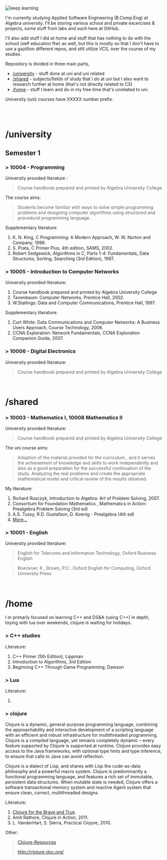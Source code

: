 # 

![keep learning](https://i.imgur.com/kQPd0a9.jpg)

I'm currently studying Applied Software Engineering (B.Comp.Eng) at Algebra university.
I'll be storing various school and private excercises & projects, some stuff from labs and such here at GitHub.

I'll also add stuff I did at home and stuff that has nothing to do with the school (self education ftw) as well, but this is mostly so that I don't have to use a gazillion different repos, and still utilize VCS, over the course of my studies.



Repository is divided in three main parts,  

- [/university](#university) - stuff done at uni and uni related 
- [/shared](#shared) - subjects/fields of study that I do at uni but I also want to research further at home (that's not directly related to CS)
- [/home](#home) - stuff I learn and do in my free time that's unrelated to uni.

University (uni) courses have XXXXX number prefix.

<br><br>


# /university
## Semester 1
### > 10004 - Programming 
University provided literature :
>    Course handbook prepared and printed by Algebra University College

The course aims:
> Students become familiar with ways to solve simple programming problems and designing computer algorithms using structured and procedural programming language.

Supplementary literature:
1. K. N. King, C Programming: A Modern Approach, W. W. Norton and Company, 1996.
2. S. Prata, C Primer Plus, 4th edition, SAMS, 2002.
3. Robert Sedgewick, Algorithms in C, Parts 1-4: Fundamentals, Data Structures, Sorting, Searching (3rd Edition), 1997.


### > 10005 - Introduction to Computer Networks 

University provided literature:

1. Course handbook prepared and printed by Algebra University College
2. Tanenbaum: Computer Networks, Prentice Hall, 2002.
3. W.Stallings: Data and Computer Communications, Prentice Hall, 1997.

Supplementary literature:

1. Curt White: Data Communications and Computer Networks: A Business Users Approach, Course Technology, 2006.
2. CCNA Exploration: Network Fundamentals, CCNA Exploration Companion Guide, 2007.

### > 10006 - Digital Electronics 
University provided literature:
> Course handbook prepared and printed by Algebra University College 

<br>

# /shared

### > 10003 - Mathematics I, 10008 Mathematics II 

University provided literature:				

> Course handbook prepared and printed by Algebra University College				

The uni course aims:

> Adoption of the material provided for the curriculum , and it serves the achievement of knowledge and skills to work independently and also as a good preparation for the successful continuation of the study. Analyzing the real problems and create the appropriate mathematical model and critical review of the results obtained.

My literature:

1. Richard Rusczyk, Introduction to Algebra: Art of Problem Solving, 2007.
2. Consortium for Foundation Mathematics , Mathematics in Action: Prealgebra Problem Solving (3rd ed)
3. A.S. Tussy, R.D. Gustafson, D. Koenig - Prealgebra (4th ed)
4. [More...](https://raw.githubusercontent.com/frainfreeze/studying/master/shared/math/literature.md)


### > 10001 - English
University provided literature:				

> English for Telecoms and Information Technology, Oxford Business English 

> Boeckner, K., Brown, P.C.: Oxford English for Computing, Oxford University Press
<br>



# /home
I m primarly focused on learning C++ and DS&A (using C++) in depth, toying with lua over weekends, clojure is waiting for holidays.

### > C++ studies

Literature:

1. C++ Primer (5th Edition), Lippman
2. Introduction to Algorithms, 3rd Edition
3. Beginning C++ Through Game Programming, Dawson


### > Lua
Literature:

1.

### > clojure

Clojure is a dynamic, general-purpose programming language, combining the approachability and interactive development of a scripting language with an efficient and robust infrastructure for multithreaded programming. Clojure is a compiled language, yet remains completely dynamic – every feature supported by Clojure is supported at runtime. Clojure provides easy access to the Java frameworks, with optional type hints and type inference, to ensure that calls to Java can avoid reflection.

Clojure is a dialect of Lisp, and shares with Lisp the code-as-data philosophy and a powerful macro system. Clojure is predominantly a functional programming language, and features a rich set of immutable, persistent data structures. When mutable state is needed, Clojure offers a software transactional memory system and reactive Agent system that ensure clean, correct, multithreaded designs.



Literature:

1. [Clojure for the Brave and True](https://www.braveclojure.com/clojure-for-the-brave-and-true/).
2. Amit Rathore, Clojure in Action, 2011.
3. L. VanderHart, S. Sierra, Practical Clojure, 2010.

Other:

> [Clojure-Resources](https://github.com/matthiasn/Clojure-Resources)
>
> http://clojure-doc.org/
